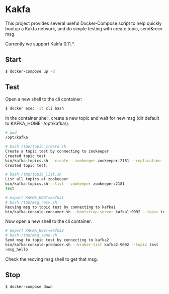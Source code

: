 # Kakfa

This project provides several useful Docker-Compose script to help quickly bootup a Kakfa network, and do simple testing with create topic, send&recv msg.

Currently we support Kakfa 0.11.*.

## Start

```bash
$ docker-compose up -d
```

## Test

Open a new shell to the cli container:

```bash
$ docker exec -it cli bash
```

In the container shell, create a new topic and wait for new msg  (dir default to KAFKA_HOME=/opt/kafka/).

```bash
# pwd
/opt/kafka

# bash /tmp/topic_create.sh
Create a topic test by connecting to zookeeper
Created topic test
bin/kafka-topics.sh --create --zookeeper zookeeper:2181 --replication-factor 1 --partitions 1 --topic test
Created topic test.

# bash /tmp/topic_list.sh
List all topics at zookeeper
bin/kafka-topics.sh --list --zookeeper zookeeper:2181
test

# export KAFKA_HOST=kafka1
# bash /tmp/msg_recv.sh
Recving msg to topic test by connecting to kafka1
bin/kafka-console-consumer.sh --bootstrap-server kafka1:9092 --topic test --from-beginning
```

Now open a new shell to the cli container.

```bash
# export KAFKA_HOST=kafka2
# bash /tmp/msg_send.sh
Send msg to topic test by connecting to kafka2
bin/kafka-console-producer.sh --broker-list kafka2:9092 --topic test
>msg_hello
```

Check the recving msg shell to get that msg.

## Stop

```bash
$ docker-compose down
```
